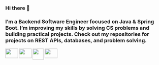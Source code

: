 ### Hi there 👋

<h3>I’m a Backend Software Engineer focused on Java & Spring Boot.  
I’m improving my skills by solving CS problems and building practical projects.  
Check out my repositories for projects on REST APIs, databases, and problem solving.</h3>



<a href="https://codeforces.com/profile/Anasss" rel="nofollow" target="_blank">
  <img align="left" src="https://raw.githubusercontent.com/rahuldkjain/github-profile-readme-generator/master/src/images/icons/Social/codeforces.svg" " height="30" width="40" style="max-width: 100%;">
</a>

<a href="https://www.codewars.com/users/Anas%20Alaa" rel="nofollow">
  <img align="left" src="https://cloud.githubusercontent.com/assets/2475572/4743290/2dcf20cc-5a26-11e4-89fb-62b861e5b29c.png"  height="30" width="40" style="max-width: 100%;">
  </a>




<a href="https://hashnode.com/@AnasAlaa7" rel="nofollow" target="_blank">
  <img align="left" alt="" width="35px" src="https://camo.githubusercontent.com/ff89c213f63be9cd58979d2283d81ffc8953fd2ef5bfb9d370fa78cb74c74164/68747470733a2f2f7365656b6c6f676f2e636f6d2f696d616765732f482f686173686e6f64652d6c6f676f2d423131343736374537302d7365656b6c6f676f2e636f6d2e706e67" data-canonical-src="https://seeklogo.com/images/H/hashnode-logo-B114767E70-seeklogo.com.png" style="max-width: 100%;">
</a>


<a href="https://leetcode.com/anasnaggar7/" rel="nofollow" target="_blank">
  <img align="left" src="https://raw.githubusercontent.com/rahuldkjain/github-profile-readme-generator/master/src/images/icons/Social/leet-code.svg" height="30" width="40" style="max-width: 100%;">
  </a>
